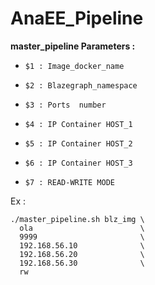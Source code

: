 # AnaEE_Pipeline

 **master_pipeline Parameters :**
 
-    `$1 : Image_docker_name`

-    `$2 : Blazegraph_namespace`

-    `$3 : Ports  number `

-    `$4 : IP Container HOST_1 `

-    `$5 : IP Container HOST_2 `

-    `$6 : IP Container HOST_3 `

-    `$7 : READ-WRITE MODE `



Ex :

    ./master_pipeline.sh blz_img \
      ola                        \
      9999                       \
      192.168.56.10              \
      192.168.56.20              \
      192.168.56.30              \
      rw
     
     
